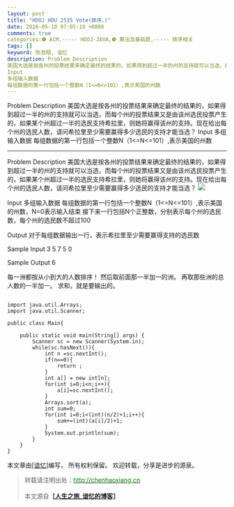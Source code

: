 ```yaml
---
layout: post
title: "HDOJ HDU 2535 Vote(排序、)"
date: 2016-05-10 07:05:19 +0800
comments: true
categories:❶ ACM,----- HDOJ-JAVA,❺ 算法及基础题,----- 排序相关
tags: []
keyword: 陈浩翔, 谙忆
description: Problem Description 
美国大选是按各州的投票结果来确定最终的结果的，如果得到超过一半的州的支持就可以当选，而每个州的投票结果又是由该州选民投票产生的，如果某个州超过一半的选民支持希拉里，则她将赢得该州的支持。现在给出每个州的选民人数，请问希拉里至少需要赢得多少选民的支持才能当选？ 
Input 
多组输入数据 
每组数据的第一行包括一个整数N（1<=N<=101）,表示美国的州数 
---
```



Problem Description 
美国大选是按各州的投票结果来确定最终的结果的，如果得到超过一半的州的支持就可以当选，而每个州的投票结果又是由该州选民投票产生的，如果某个州超过一半的选民支持希拉里，则她将赢得该州的支持。现在给出每个州的选民人数，请问希拉里至少需要赢得多少选民的支持才能当选？ 
Input 
多组输入数据 
每组数据的第一行包括一个整数N（1<=N<=101）,表示美国的州数
<!-- more -->
----------

Problem Description
美国大选是按各州的投票结果来确定最终的结果的，如果得到超过一半的州的支持就可以当选，而每个州的投票结果又是由该州选民投票产生的，如果某个州超过一半的选民支持希拉里，则她将赢得该州的支持。现在给出每个州的选民人数，请问希拉里至少需要赢得多少选民的支持才能当选？
![](http://img.blog.csdn.net/20160510190314603)
 

Input
多组输入数据
每组数据的第一行包括一个整数N（1<=N<=101）,表示美国的州数，N=0表示输入结束
接下来一行包括N个正整数，分别表示每个州的选民数，每个州的选民数不超过100


 

Output
对于每组数据输出一行，表示希拉里至少需要赢得支持的选民数
 

Sample Input
3
5 7 5
0
 

Sample Output
6


每一洲都按从小到大的人数排序！
然后取前面那一半加一的洲。
再取那些洲的总人数的一半加一。
求和，就是要输出的。

```

import java.util.Arrays;
import java.util.Scanner;

public class Main{

	public static void main(String[] args) {
		Scanner sc = new Scanner(System.in);
		while(sc.hasNext()){
			int n =sc.nextInt();
			if(n==0){
				return ;
			}
			int a[] = new int[n];
			for(int i=0;i<n;i++){
				a[i]=sc.nextInt();
			}
			Arrays.sort(a);
			int sum=0;
			for(int i=0;i<(int)(n/2)+1;i++){
				sum+=(int)(a[i]/2)+1;
			}
			System.out.println(sum);
		}
	}
}

```

本文章由<a href="http://chenhaoxiang.cn/">[谙忆]</a>编写， 所有权利保留。 
欢迎转载，分享是进步的源泉。
<blockquote cite='陈浩翔'>
<p background-color='#D3D3D3'>转载请注明出处：<a href='http://chenhaoxiang.cn'><font color="green">http://chenhaoxiang.cn</font></a><br><br>
本文源自<strong>【<a href='http://chenhaoxiang.cn' target='_blank'>人生之旅_谙忆的博客</a>】</strong></p>
</blockquote>
